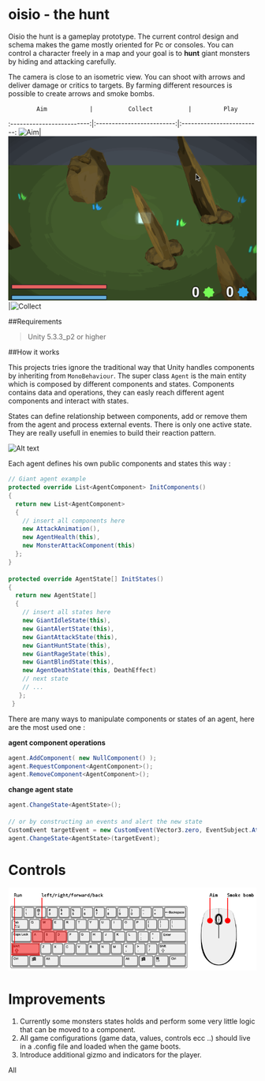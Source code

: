 # oisio - the hunt

Oisio the hunt is a gameplay prototype. The current control design and schema makes the game mostly oriented for Pc or consoles.
You can control a character freely in a map and your goal is to __hunt__ giant monsters by hiding and attacking carefully.

The camera is close to an isometric view. You can shoot with arrows and deliver damage or critics to targets.
By farming different resources is possible to create arrows and smoke bombs.

            Aim            |          Collect          |         Play
:-------------------------:|:-------------------------:|:-------------------------:
![Aim](Assets/GIFs/Aim.gif)|![Collect](Assets/GIFs/Collect.gif)|![Collect](Assets/GIFs/Gameplay.gif)

##Requirements

>Unity 5.3.3_p2 or higher

##How it works

This projects tries ignore the traditional way that Unity handles components by inheriting from ```MonoBehaviour```. 
The super class ```Agent``` is the main entity which is composed by different components and states.
Components contains data and operations, they can easly reach different agent components and interact with states.

States can define relationship between components, add or remove them from the agent and process external events. There is only one active state.
They are really usefull in enemies to build their reaction pattern.


![Alt text](https://github.com/adizhavo/Oisio/blob/master/Assets/Scripts/ClassDiagrams/Screen%20Shot%202016-10-07%20at%2019.09.54.png?raw=true "Agent class diagram")


Each agent defines his own public components and states this way :
```C#
// Giant agent example
protected override List<AgentComponent> InitComponents()
{
  return new List<AgentComponent>
  {
    // insert all components here
    new AttackAnimation(),
    new AgentHealth(this),
    new MonsterAttackComponent(this)
  };
}
  
protected override AgentState[] InitStates()
{
  return new AgentState[]
  {
    // insert all states here
    new GiantIdleState(this),
    new GiantAlertState(this),
    new GiantAttackState(this),
    new GiantHuntState(this),
    new GiantRageState(this),
    new GiantBlindState(this),
    new AgentDeathState(this, DeathEffect)
    // next state
    // ...
   };
 }
```

There are many ways to manipulate components or states of an agent, here are the most used one :

__agent component operations__
```C#
agent.AddComponent( new NullComponent() );
agent.RequestComponent<AgentComponent>();
agent.RemoveComponent<AgentComponent>();
```
__change agent state__
```C#
agent.ChangeState<AgentState>();

// or by constructing an events and alert the new state
CustomEvent targetEvent = new CustomEvent(Vector3.zero, EventSubject.Attack, 0, 0f);
agent.ChangeState<AgentState>(targetEvent);
```
# Controls

![Controls](Assets/Sprites/Controls/controls.png)

# Improvements
 
1. Currently some monsters states holds and perform some very little
logic that can be moved to a component.
2. All game configurations (game data, values, controls ecc ..) should live in a .config file and loaded when the game boots.
3. Introduce additional gizmo and indicators for the player.

All 



 
